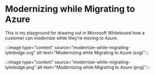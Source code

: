 # Modernizing while Migrating to Azure

This is my playground for drawing out in Microsoft Whiteboard how a customer can *modernize* while they're moving to Azure.

:::image type="content" source="modernize-while-migrating-lyledodge.svg" alt-text="Modernizing while Migrating to Azure (svg)":::

:::image type="content" source="modernize-while-migrating-lyledodge.png" alt-text="Modernizing while Migrating to Azure (png)":::